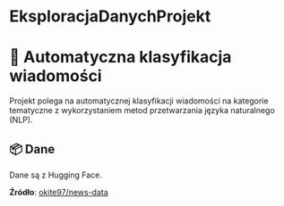 # EksploracjaDanychProjekt
# 📰 Automatyczna klasyfikacja wiadomości

Projekt polega na automatycznej klasyfikacji wiadomości na kategorie tematyczne z wykorzystaniem metod przetwarzania języka naturalnego (NLP).


## 📦 Dane

Dane są z Hugging Face.

**Źródło**: [okite97/news-data](https://huggingface.co/datasets/okite97/news-data)
